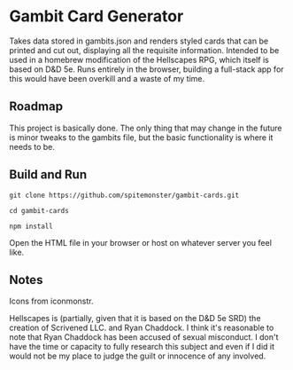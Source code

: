# Gambit Card Generator

Takes data stored in gambits.json and renders styled cards that can be printed and cut out, displaying all the requisite information. Intended to be used in a homebrew modification of the Hellscapes RPG, which itself is based on D&D 5e. Runs entirely in the browser, building a full-stack app for this would have been overkill and a waste of my time.

## Roadmap

This project is basically done. The only thing that may change in the future is minor tweaks to the gambits file, but the basic functionality is where it needs to be.

## Build and Run

`git clone https://github.com/spitemonster/gambit-cards.git`

`cd gambit-cards`

`npm install`

Open the HTML file in your browser or host on whatever server you feel like.

## Notes

Icons from iconmonstr.

Hellscapes is (partially, given that it is based on the D&D 5e SRD) the creation of Scrivened LLC. and Ryan Chaddock. I think it's reasonable to note that Ryan Chaddock has been accused of sexual misconduct. I don't have the time or capacity to fully research this subject and even if I did it would not be my place to judge the guilt or innocence of any involved.
